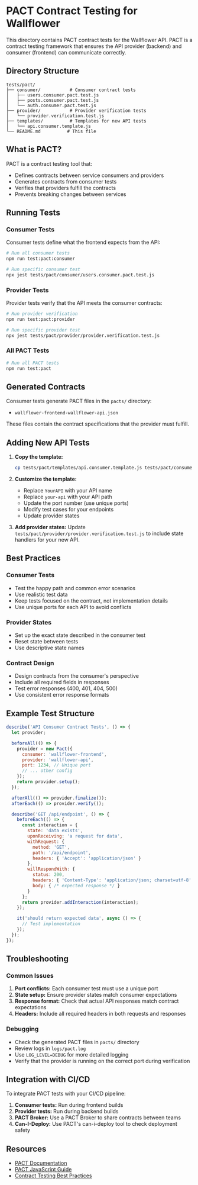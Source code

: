 # PACT Contract Testing for Wallflower

This directory contains PACT contract tests for the Wallflower API. PACT is a contract testing framework that ensures the API provider (backend) and consumer (frontend) can communicate correctly.

## Directory Structure

```
tests/pact/
├── consumer/           # Consumer contract tests
│   ├── users.consumer.pact.test.js
│   ├── posts.consumer.pact.test.js
│   └── auth.consumer.pact.test.js
├── provider/           # Provider verification tests
│   └── provider.verification.test.js
├── templates/          # Templates for new API tests
│   └── api.consumer.template.js
└── README.md          # This file
```

## What is PACT?

PACT is a contract testing tool that:
- Defines contracts between service consumers and providers
- Generates contracts from consumer tests
- Verifies that providers fulfill the contracts
- Prevents breaking changes between services

## Running Tests

### Consumer Tests
Consumer tests define what the frontend expects from the API:

```bash
# Run all consumer tests
npm run test:pact:consumer

# Run specific consumer test
npx jest tests/pact/consumer/users.consumer.pact.test.js
```

### Provider Tests
Provider tests verify that the API meets the consumer contracts:

```bash
# Run provider verification
npm run test:pact:provider

# Run specific provider test
npx jest tests/pact/provider/provider.verification.test.js
```

### All PACT Tests
```bash
# Run all PACT tests
npm run test:pact
```

## Generated Contracts

Consumer tests generate PACT files in the `pacts/` directory:
- `wallflower-frontend-wallflower-api.json`

These files contain the contract specifications that the provider must fulfill.

## Adding New API Tests

1. **Copy the template:**
   ```bash
   cp tests/pact/templates/api.consumer.template.js tests/pact/consumer/your-api.consumer.pact.test.js
   ```

2. **Customize the template:**
   - Replace `YourAPI` with your API name
   - Replace `your-api` with your API path
   - Update the port number (use unique ports)
   - Modify test cases for your endpoints
   - Update provider states

3. **Add provider states:**
   Update `tests/pact/provider/provider.verification.test.js` to include state handlers for your new API.

## Best Practices

### Consumer Tests
- Test the happy path and common error scenarios
- Use realistic test data
- Keep tests focused on the contract, not implementation details
- Use unique ports for each API to avoid conflicts

### Provider States
- Set up the exact state described in the consumer test
- Reset state between tests
- Use descriptive state names

### Contract Design
- Design contracts from the consumer's perspective
- Include all required fields in responses
- Test error responses (400, 401, 404, 500)
- Use consistent error response formats

## Example Test Structure

```javascript
describe('API Consumer Contract Tests', () => {
  let provider;

  beforeAll(() => {
    provider = new Pact({
      consumer: 'wallflower-frontend',
      provider: 'wallflower-api',
      port: 1234, // Unique port
      // ... other config
    });
    return provider.setup();
  });

  afterAll(() => provider.finalize());
  afterEach(() => provider.verify());

  describe('GET /api/endpoint', () => {
    beforeEach(() => {
      const interaction = {
        state: 'data exists',
        uponReceiving: 'a request for data',
        withRequest: {
          method: 'GET',
          path: '/api/endpoint',
          headers: { 'Accept': 'application/json' }
        },
        willRespondWith: {
          status: 200,
          headers: { 'Content-Type': 'application/json; charset=utf-8' },
          body: { /* expected response */ }
        }
      };
      return provider.addInteraction(interaction);
    });

    it('should return expected data', async () => {
      // Test implementation
    });
  });
});
```

## Troubleshooting

### Common Issues

1. **Port conflicts:** Each consumer test must use a unique port
2. **State setup:** Ensure provider states match consumer expectations
3. **Response format:** Check that actual API responses match contract expectations
4. **Headers:** Include all required headers in both requests and responses

### Debugging

- Check the generated PACT files in `pacts/` directory
- Review logs in `logs/pact.log`
- Use `LOG_LEVEL=DEBUG` for more detailed logging
- Verify that the provider is running on the correct port during verification

## Integration with CI/CD

To integrate PACT tests with your CI/CD pipeline:

1. **Consumer tests:** Run during frontend builds
2. **Provider tests:** Run during backend builds
3. **PACT Broker:** Use a PACT Broker to share contracts between teams
4. **Can-I-Deploy:** Use PACT's can-i-deploy tool to check deployment safety

## Resources

- [PACT Documentation](https://docs.pact.io/)
- [PACT JavaScript Guide](https://github.com/pact-foundation/pact-js)
- [Contract Testing Best Practices](https://docs.pact.io/best_practices/)

